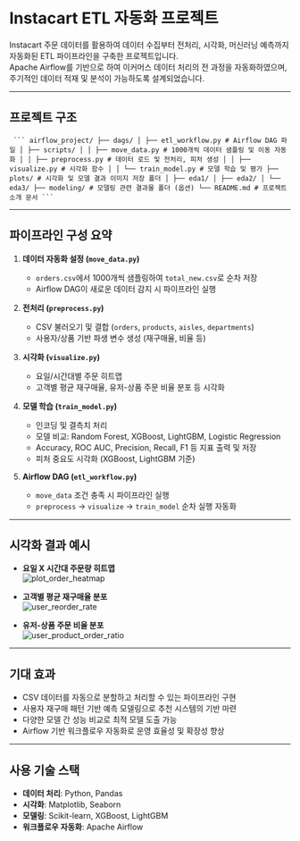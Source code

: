 # Instacart ETL 자동화 프로젝트

Instacart 주문 데이터를 활용하여 데이터 수집부터 전처리, 시각화, 머신러닝 예측까지 자동화된 ETL 파이프라인을 구축한 프로젝트입니다.  
Apache Airflow를 기반으로 하여 이커머스 데이터 처리의 전 과정을 자동화하였으며, 주기적인 데이터 적재 및 분석이 가능하도록 설계되었습니다.

---

## 프로젝트 구조

<pre><code> ``` airflow_project/ ├── dags/ │ ├── etl_workflow.py # Airflow DAG 파일 │ ├── scripts/ │ │ ├── move_data.py # 1000개씩 데이터 샘플링 및 이동 자동화 │ │ ├── preprocess.py # 데이터 로드 및 전처리, 피처 생성 │ │ ├── visualize.py # 시각화 함수 │ │ └── train_model.py # 모델 학습 및 평가 ├── plots/ # 시각화 및 모델 결과 이미지 저장 폴더 │ ├── eda1/ │ ├── eda2/ │ └── eda3/ ├── modeling/ # 모델링 관련 결과물 폴더 (옵션) └── README.md # 프로젝트 소개 문서 ``` </code></pre>

---

## 파이프라인 구성 요약

1. **데이터 자동화 설정 (`move_data.py`)**  
   - `orders.csv`에서 1000개씩 샘플링하여 `total_new.csv`로 순차 저장  
   - Airflow DAG이 새로운 데이터 감지 시 파이프라인 실행

2. **전처리 (`preprocess.py`)**  
   - CSV 불러오기 및 결합 (`orders`, `products`, `aisles`, `departments`)  
   - 사용자/상품 기반 파생 변수 생성 (재구매율, 비율 등)

3. **시각화 (`visualize.py`)**  
   - 요일/시간대별 주문 히트맵  
   - 고객별 평균 재구매율, 유저-상품 주문 비율 분포 등 시각화

4. **모델 학습 (`train_model.py`)**  
   - 인코딩 및 결측치 처리  
   - 모델 비교: Random Forest, XGBoost, LightGBM, Logistic Regression  
   - Accuracy, ROC AUC, Precision, Recall, F1 등 지표 출력 및 저장  
   - 피처 중요도 시각화 (XGBoost, LightGBM 기준)

5. **Airflow DAG (`etl_workflow.py`)**  
   - `move_data` 조건 충족 시 파이프라인 실행  
   - `preprocess` → `visualize` → `train_model` 순차 실행 자동화

---

## 시각화 결과 예시
- **요일 X 시간대 주문량 히트맵**  
  ![plot_order_heatmap](plots/order_heatmap.png)

- **고객별 평균 재구매율 분포**  
  ![user_reorder_rate](plots/user_reorder_rate.png)

- **유저-상품 주문 비율 분포**  
  ![user_product_order_ratio](plots/user_product_order_ratio.png)

---

## 기대 효과

- CSV 데이터를 자동으로 분할하고 처리할 수 있는 파이프라인 구현  
- 사용자 재구매 패턴 기반 예측 모델링으로 추천 시스템의 기반 마련  
- 다양한 모델 간 성능 비교로 최적 모델 도출 가능  
- Airflow 기반 워크플로우 자동화로 운영 효율성 및 확장성 향상
---

## 사용 기술 스택
- **데이터 처리**: Python, Pandas  
- **시각화**: Matplotlib, Seaborn  
- **모델링**: Scikit-learn, XGBoost, LightGBM  
- **워크플로우 자동화**: Apache Airflow  
